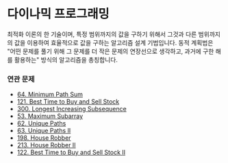 # 다이나믹 프로그래밍
최적화 이론의 한 기술이며, 특정 범위까지의 값을 구하기 위해서 그것과 다른 범위까지의 값을 이용하여 효율적으로 값을 구하는 알고리즘 설계 기법입니다.
동적 계획법은 "어떤 문제를 풀기 위해 그 문제를 더 작은 문제의 연장선으로 생각하고, 과거에 구한 해를 활용하는" 방식의 알고리즘을 총칭합니다.

### 연관 문제
- [64. Minimum Path Sum](https://github.com/hanbee1005/AlgorithmStudy/blob/master/Leetcode/202303/MinimumPathSum_64.java)
- [121. Best Time to Buy and Sell Stock](https://github.com/hanbee1005/AlgorithmStudy/blob/master/Leetcode/202303/BestTimeToBuyAndSellStock_121.java)
- [300. Longest Increasing Subsequence](https://github.com/hanbee1005/AlgorithmStudy/blob/master/Leetcode/202303/LongestIncreasingSubsequence_300.java)
- [53. Maximum Subarray](https://github.com/hanbee1005/AlgorithmStudy/blob/master/Leetcode/202303/MaximumSubarray_53.java)
- [62. Unique Paths](https://github.com/hanbee1005/AlgorithmStudy/blob/master/Leetcode/202303/UniquePaths_62.java)
- [63. Unique Paths II](https://github.com/hanbee1005/AlgorithmStudy/blob/master/Leetcode/202303/UniquePathsII_63.java)
- [198. House Robber](https://github.com/hanbee1005/AlgorithmStudy/blob/master/Leetcode/202303/HouseRobber_198.java)
- [213. House Robber II](https://github.com/hanbee1005/AlgorithmStudy/blob/master/Leetcode/202303/HouseRobberII_213.java)
- [122. Best Time to Buy and Sell Stock II](https://github.com/hanbee1005/AlgorithmStudy/blob/master/Leetcode/202303/BestTimeToBuyAndSellStockII_122.java)
